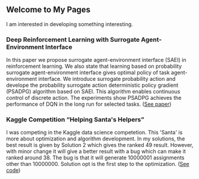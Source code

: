 ## Welcome to My Pages

I am interested in developing something interesting.

### Deep Reinforcement Learning with Surrogate Agent-Environment Interface

In this paper we propose surrogate agent-environment interface (SAEI) in reinforcement learning. We also state that learning based on probability surrogate agent-environment interface gives optimal policy of task agent-environment interface. We introduce surrogate probability action and develope the probability surrogate action deterministic policy gradient (PSADPG) algorithm based on SAEI. This algorithm enables continuous control of discrete action. The experiments show PSADPG achieves the performance of DQN in the long run for selected tasks. ([See paper](https://arxiv.org/abs/1709.03942))



### Kaggle Competition “Helping Santa's Helpers”

I was competing in the Kaggle data science competetion. This 'Santa' is more about optimization and algorithm development. In my solutions, the best result is given by Solution 2 which gives the ranked 49 result. However, with minor change it will give a better result with a bug which can make it ranked around 38. The bug is that it will generate 10000001 assignments other than 10000000. Solution opt is the first step to the optimization. ([See code](https://github.com/songwang-git/Santa))


